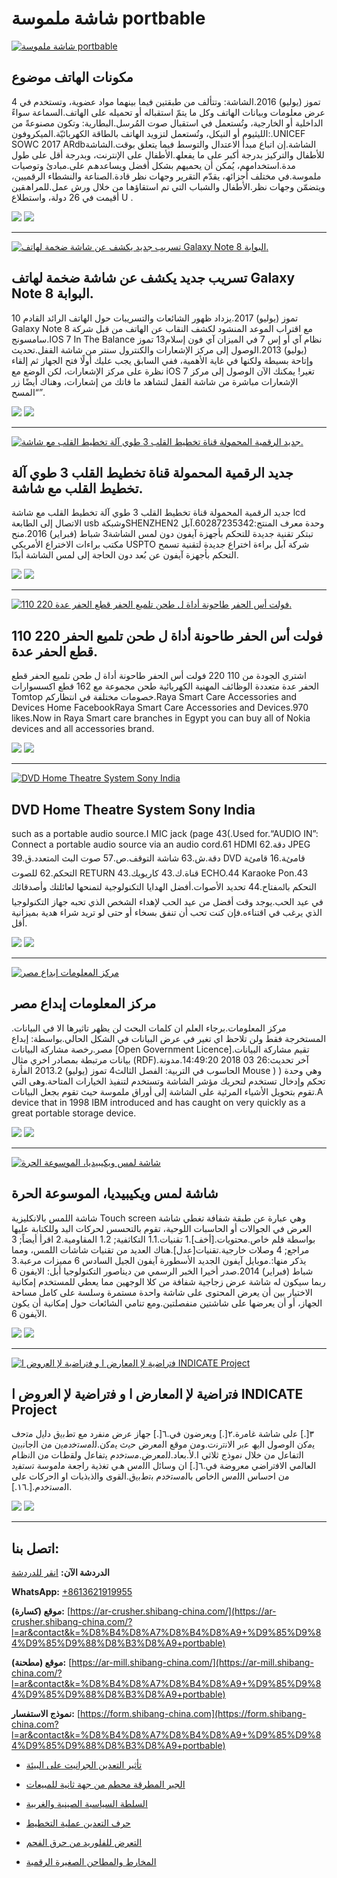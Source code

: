 # شاشة ملموسة portbable

<a href="https://swt.shibang-china.com/?l=ar&img&k=%D8%B4%D8%A7%D8%B4%D8%A9+%D9%85%D9%84%D9%85%D9%88%D8%B3%D8%A9+portbable" target="_blank">![شاشة ملموسة portbable](http://static.shibang-china.com/all-800x300/756.jpg)</a>

## مكونات الهاتف موضوع
4 تموز (يوليو) 2016.الشاشة: وتتألف من طبقتين فيما بينهما مواد عضوية، وتستخدم في عرض معلومات وبيانات الهاتف وكل ما يتمّ استقباله أو تحميله على الهاتف.السماعة سواءً الداخلية أو الخارجية، وتُستعمل في استقبال صوت المُرسل.البطارية: وتكون مصنوعةً من الليثيوم أو النيكل، وتُستعمل لتزويد الهاتف بالطاقة الكهربائيّة.الميكروفون:.UNICEF SOWC 2017 ARdbاﻟﺸﺎﺷﺔ.إن اﺗﺒﺎع ﻣﺒﺪأ اﻻﻋﺘﺪال واﻟﺘﻮﺳﻂ ﻓﯿﻤﺎ ﯾﺘﻌﻠﻖ ﺑﻮﻗﺖ.اﻟﺸﺎﺷﺔ ﻟﻸﻃﻔﺎل واﻟﺘﺮﻛﯿﺰ ﺑﺪرﺟﺔ أﻛﺒﺮ ﻋﻠﻰ ﻣﺎ ﯾﻔﻌﻠﮫ.اﻷﻃﻔﺎل ﻋﻠﻰ اﻹﻧﺘﺮﻧﺖ، وﺑﺪرﺟﺔ أﻗﻞ ﻋﻠﻰ ﻃﻮل ﻣﺪة.اﺳﺘﺨﺪاﻣﮭﻢ، ﯾُﻤﻜﻦ أن ﯾﺤﻤﯿﮭﻢ ﺑﺸﻜﻞ أﻓﻀﻞ وﯾﺴﺎﻋﺪھﻢ ﻋﻠﻰ.ﻣﺒﺎدئ وﺗﻮﺻﯿﺎت ﻣﻠﻤﻮﺳﺔ.ﻓﻲ ﻣﺨﺘﻠﻒ أﺟﺰاﺋﮫ، ﯾﻘﺪّم اﻟﺘﻘﺮﯾﺮ وﺟﮭﺎت ﻧﻈﺮ ﻗﺎدة.اﻟﺼﻨﺎﻋﺔ واﻟﻨﺸﻄﺎء اﻟﺮﻗﻤﯿﯿﻦ، وﯾﺘﻀﻤّﻦ وﺟﮭﺎت ﻧﻈﺮ.اﻷﻃﻔﺎل واﻟﺸﺒﺎب اﻟﺘﻲ ﺗﻢ اﺳﺘﻘﺎؤھﺎ ﻣﻦ ﺧﻼل ورش ﻋﻤﻞ.ﻟﻠﻤﺮاھﻘﯿﻦ أﻗﯿﻤﺖ ﻓﻲ 26 دوﻟﺔ، واﺳﺘﻄﻼع U .


<a href="https://whatsapp.shibangsoft.com/WhatsApp.php" target="_blank" title="WhatsApp">![](http://static.shibang-china.com/icon/whatsapp.png)</a> <a href="https://swt.shibang-china.com/?l=ar&icon&k=%D8%B4%D8%A7%D8%B4%D8%A9+%D9%85%D9%84%D9%85%D9%88%D8%B3%D8%A9+portbable" target="_blank">![](http://static.shibang-china.com/icon/chat-ar.png)</a>

---

<a href="https://swt.shibang-china.com/?l=ar&img&k=%D8%B4%D8%A7%D8%B4%D8%A9+%D9%85%D9%84%D9%85%D9%88%D8%B3%D8%A9+portbable" target="_blank">![تسريب جديد يكشف عن شاشة ضخمة لهاتف Galaxy Note 8 البوابة.](http://static.shibang-china.com/all-800x300/896.jpg)</a>

## تسريب جديد يكشف عن شاشة ضخمة لهاتف Galaxy Note 8 البوابة.
10 تموز (يوليو) 2017.يزداد ظهور الشائعات والتسريبات حول الهاتف الرائد القادم Galaxy Note 8 مع اقتراب الموعد المنشود لكشف النقاب عن الهاتف من قبل شركة سامسونج.IOS 7 In The Balance نظام آي أو إس 7 في الميزان آي فون إسلام13 تموز (يوليو) 2013.الوصول إلى مركز الإشعارات والكنترول سنتر من شاشة القفل.تحديث وإتاحة بسيطة ولكنها في غاية الأهمية، ففي السابق يجب عليك أولًا فتح الجهاز ثم إلقاء نظرة على مركز الإشعارات، لكن الوضع مع iOS 7 تغير! يمكنك الآن الوصول إلى مركز الإشعارات مباشرة من شاشة القفل لتشاهد ما فاتك من إشعارات، وهناك أيضًا زر “المسح”.


<a href="https://whatsapp.shibangsoft.com/WhatsApp.php" target="_blank" title="WhatsApp">![](http://static.shibang-china.com/icon/whatsapp.png)</a> <a href="https://swt.shibang-china.com/?l=ar&icon&k=%D8%B4%D8%A7%D8%B4%D8%A9+%D9%85%D9%84%D9%85%D9%88%D8%B3%D8%A9+portbable" target="_blank">![](http://static.shibang-china.com/icon/chat-ar.png)</a>

---

<a href="https://swt.shibang-china.com/?l=ar&img&k=%D8%B4%D8%A7%D8%B4%D8%A9+%D9%85%D9%84%D9%85%D9%88%D8%B3%D8%A9+portbable" target="_blank">![جديد الرقمية المحمولة قناة تخطيط القلب 3 طوي آلة تخطيط القلب مع شاشة.](http://static.shibang-china.com/all-800x300/1226.jpg)</a>

## جديد الرقمية المحمولة قناة تخطيط القلب 3 طوي آلة تخطيط القلب مع شاشة.
جديد الرقمية المحمولة قناة تخطيط القلب 3 طوي آلة تخطيط القلب مع شاشة lcd الاتصال إلى الطابعة usb وشبكةSHENZHEN2 وحدة معرف المنتج:60287235342.آبل تبتكر تقنية جديدة للتحكم بأجهزة آيفون دون لمس الشاشة3 شباط (فبراير) 2016.منح مكتب براءات الاختراع الأمريكي USPTO شركة آبل براءة اختراع جديدة لتقنية تسمح التحكم بأجهزة آيفون عن بُعد دون الحاجة إلى لمس الشاشة أبدًا.


<a href="https://whatsapp.shibangsoft.com/WhatsApp.php" target="_blank" title="WhatsApp">![](http://static.shibang-china.com/icon/whatsapp.png)</a> <a href="https://swt.shibang-china.com/?l=ar&icon&k=%D8%B4%D8%A7%D8%B4%D8%A9+%D9%85%D9%84%D9%85%D9%88%D8%B3%D8%A9+portbable" target="_blank">![](http://static.shibang-china.com/icon/chat-ar.png)</a>

---

<a href="https://swt.shibang-china.com/?l=ar&img&k=%D8%B4%D8%A7%D8%B4%D8%A9+%D9%85%D9%84%D9%85%D9%88%D8%B3%D8%A9+portbable" target="_blank">![110 220 فولت أس الحفر طاحونة أداة ل طحن تلميع الحفر قطع الحفر عدة.](http://static.shibang-china.com/all-800x300/589.jpg)</a>

## 110 220 فولت أس الحفر طاحونة أداة ل طحن تلميع الحفر قطع الحفر عدة.
اشتري الجودة من 110 220 فولت أس الحفر طاحونة أداة ل طحن تلميع الحفر قطع الحفر عدة متعددة الوظائف المهنية الكهربائية طحن مجموعة مع 162 قطع اكسسوارات Tomtop خصومات مختلفة في انتظاركم.Raya Smart Care Accessories and Devices Home FacebookRaya Smart Care Accessories and Devices.970 likes.Now in Raya Smart care branches in Egypt you can buy all of Nokia devices and all accessories brand.


<a href="https://whatsapp.shibangsoft.com/WhatsApp.php" target="_blank" title="WhatsApp">![](http://static.shibang-china.com/icon/whatsapp.png)</a> <a href="https://swt.shibang-china.com/?l=ar&icon&k=%D8%B4%D8%A7%D8%B4%D8%A9+%D9%85%D9%84%D9%85%D9%88%D8%B3%D8%A9+portbable" target="_blank">![](http://static.shibang-china.com/icon/chat-ar.png)</a>

---

<a href="https://swt.shibang-china.com/?l=ar&img&k=%D8%B4%D8%A7%D8%B4%D8%A9+%D9%85%D9%84%D9%85%D9%88%D8%B3%D8%A9+portbable" target="_blank">![DVD Home Theatre System Sony India](http://static.shibang-china.com/all-800x300/965.jpg)</a>

## DVD Home Theatre System Sony India
such as a portable audio source.I MIC jack (page 43(.Used for.“AUDIO IN”: Connect a portable audio source via an audio cord.61 HDMI دﻗﺔ.62 JPEG دﻗﺔ.ش.63 ﺷﺎﺷﺔ اﻟﺘﻮﻗﻒ.ص.57 ﺻﻮت اﻟﺒﺚ اﳌﺘﻌﺪد.ق.39 DVD ﻗﺎمئﺔ.16 ﻗﺎمئﺔ اﻟﺘﺤﻜﻢ.62 ﻟﻠﺼﻮت RETURN ﻗﻨﺎة.ك.43 ﻛﺎرﻳﻮيك.43 ECHO.44 Karaoke Pon.43 اﻟﺘﺤﻜﻢ ﺑﺎﳌﻔﺘﺎح.44 ﺗﺤﺪﻳﺪ اﻷﺻﻮات.أفضل الهدايا التكنولوجية لتمنحها لعائلتك وأصدقائك في عيد الحب.يوجد وقت أفضل من عيد الحب لإهداء الشخص الذي تحبه جهاز التكنولوجيا الذي يرغب في اقتناءه.فإن كنت تحب أن تنفق بسخاء أو حتى لو تريد شراء هدية بميزانية أقل.


<a href="https://whatsapp.shibangsoft.com/WhatsApp.php" target="_blank" title="WhatsApp">![](http://static.shibang-china.com/icon/whatsapp.png)</a> <a href="https://swt.shibang-china.com/?l=ar&icon&k=%D8%B4%D8%A7%D8%B4%D8%A9+%D9%85%D9%84%D9%85%D9%88%D8%B3%D8%A9+portbable" target="_blank">![](http://static.shibang-china.com/icon/chat-ar.png)</a>

---

<a href="https://swt.shibang-china.com/?l=ar&img&k=%D8%B4%D8%A7%D8%B4%D8%A9+%D9%85%D9%84%D9%85%D9%88%D8%B3%D8%A9+portbable" target="_blank">![مركز المعلومات إبداع مصر](http://static.shibang-china.com/all-800x300/113.jpg)</a>

## مركز المعلومات إبداع مصر
.مركز المعلومات.برجاء العلم ان كلمات البحث لن يظهر تاثيرها الا في البيانات المستخرجة فقط ولن تلاحظ اي تغير في عرض البيانات في الشكل الحالي.بواسطة: إبداع مصر.رخصة مشاركة البيانات [Open Government Licence].تقيم مشاركة البيانات بيانات مرتبطة بمصادر اخري مثال (RDF).آخر تحديث:26 03 2018 14:49:20.مدونة الحاسوب في التربية: الفصل الثالث4 تموز (يوليو) 2013.2 الفأرة Mouse ) ) وهي وحدة تحكم وإدخال تستخدم لتحريك مؤشر الشاشة وتستخدم لتنفيذ الخيارات المتاحة.وهى التي تقوم بتحويل الأشياء المرئية على الشاشة إلى أوراق ملموسة حيث تقوم بجعل البيانات.A device that in 1998 IBM introduced and has caught on very quickly as a great portable storage device.


<a href="https://whatsapp.shibangsoft.com/WhatsApp.php" target="_blank" title="WhatsApp">![](http://static.shibang-china.com/icon/whatsapp.png)</a> <a href="https://swt.shibang-china.com/?l=ar&icon&k=%D8%B4%D8%A7%D8%B4%D8%A9+%D9%85%D9%84%D9%85%D9%88%D8%B3%D8%A9+portbable" target="_blank">![](http://static.shibang-china.com/icon/chat-ar.png)</a>

---

<a href="https://swt.shibang-china.com/?l=ar&img&k=%D8%B4%D8%A7%D8%B4%D8%A9+%D9%85%D9%84%D9%85%D9%88%D8%B3%D8%A9+portbable" target="_blank">![شاشة لمس ويكيبيديا، الموسوعة الحرة](http://static.shibang-china.com/all-800x300/553.jpg)</a>

## شاشة لمس ويكيبيديا، الموسوعة الحرة
شاشة اللمس بالانكليزية Touch screen وهي عبارة عن طبقة شفافة تغطي شاشة العرض في الجوالات أو الحاسبات اللوحية، تقوم بالتحسس لحركات اليد وللكتابة عليها بواسطة قلم خاص.محتويات.[أخف].1 تقنيات.1.1 التكاثفية; 1.2 المقاومية.2 اقرأ أيضاً; 3 مراجع; 4 وصلات خارجية.تقنيات[عدل].هناك العديد من تقنيات شاشات اللمس، ومما يذكر منها:.موبايل آيفون الجديد الأسطورة آيفون الجيل السادس 6 مميزات مرعبة.3 شباط (فبراير) 2014.صدر أخيرا الخبر الرسمي من ديناصور التكنولوجيا أبل: الايفون 6 ربما سيكون له شاشة عرض زجاجية شفافة من كلا الوجهين مما يعطي للمستخدم إمكانية الاختيار بين أن يعرض المحتوى على شاشة واحدة مستمرة وسلسة على كامل مساحة الجهاز، أو أن يعرضها على شاشتين منفصلتين.ومع تنامي الشائعات حول إمكانية أن يكون الآيفون 6.


<a href="https://whatsapp.shibangsoft.com/WhatsApp.php" target="_blank" title="WhatsApp">![](http://static.shibang-china.com/icon/whatsapp.png)</a> <a href="https://swt.shibang-china.com/?l=ar&icon&k=%D8%B4%D8%A7%D8%B4%D8%A9+%D9%85%D9%84%D9%85%D9%88%D8%B3%D8%A9+portbable" target="_blank">![](http://static.shibang-china.com/icon/chat-ar.png)</a>

---

<a href="https://swt.shibang-china.com/?l=ar&img&k=%D8%B4%D8%A7%D8%B4%D8%A9+%D9%85%D9%84%D9%85%D9%88%D8%B3%D8%A9+portbable" target="_blank">![ﻓﺗراﺿﯾﺔ ﻹ اﻟﻣﻌﺎرض ا و ﻓﺗراﺿﯾﺔ ﻹ اﻟﻌروض ا INDICATE Project](http://static.shibang-china.com/all-800x300/1357.jpg)</a>

## ﻓﺗراﺿﯾﺔ ﻹ اﻟﻣﻌﺎرض ا و ﻓﺗراﺿﯾﺔ ﻹ اﻟﻌروض ا INDICATE Project
٣[.] ﻋﻟﯽ ﺷﺎﺷﺔ ﻏﺎﻣرة.٢[.] وﯾﻌرﺿون ﻓﻲ.٦[.] ﺟﮭﺎز ﻋرض ﻣﻧﻔرد ﻣﻊ ﺗطﺑﯾق دﻟﯾل ﻣﺗﺣف ﯾﻣﮐن اﻟوﺻول اﻟﯾﮫ ﻋﺑر اﻻﻧﺗرﻧت.وﻣن ﻣوﻗﻊ اﻟﻣﻌرض ﺣﯾث ﯾﻣﮐن.ﻟﻟﻣﺳﺗﺧدﻣﯾن ﻣن اﻟﺟﺎﻧﺑﯾن اﻟﺗﻔﺎﻋل ﻣن ﺧﻼل ﻧﻣوذج ﺛﻼﺛﻲ ا.ﻷ.ﺑﻌﺎد.ﻟﻟﻣﻌرض.ﻣﺳﺗﺧدم ﯾﺗﻔﺎﻋل وﻟﻘطﺎت ﻣن اﻟﻧظﺎم اﻟﻌﺎﻟﻣﻲ اﻻﻓﺗراﺿﻲ ﻣﻌروﺿﺔ ﻓﻲ.٦[.] ان وﺳﺎﺋل اﻟﻟﻣس ھﻲ ﺗﻐذﯾﺔ راﺟﻌﺔ ﻣﻟﻣوﺳﺔ ﺗﺳﺗﻔﯾد ﻣن اﺣﺳﺎس اﻟﻟﻣس اﻟﺧﺎص ﺑﺎﻟﻣﺳﺗﺧدم ﺑﺗطﺑﯾق.اﻟﻘوى واﻟذﺑذﺑﺎت او اﻟﺣرﮐﺎت ﻋﻟﯽ اﻟﻣﺳﺗﺧدم.[.١٦.].

<a href="https://whatsapp.shibangsoft.com/WhatsApp.php" target="_blank" title="WhatsApp">![](http://static.shibang-china.com/icon/whatsapp.png)</a> <a href="https://swt.shibang-china.com/?l=ar&icon&k=%D8%B4%D8%A7%D8%B4%D8%A9+%D9%85%D9%84%D9%85%D9%88%D8%B3%D8%A9+portbable" target="_blank">![](http://static.shibang-china.com/icon/chat-ar.png)</a>

---
## اتصل بنا:

**الدردشة الآن:** [انقر للدردشة](https://swt.shibang-china.com?l=ar&contact&k=%D8%B4%D8%A7%D8%B4%D8%A9+%D9%85%D9%84%D9%85%D9%88%D8%B3%D8%A9+portbable)

**WhatsApp:**  [+8613621919955](https://whatsapp.shibangsoft.com/WhatsApp.php)

**موقع (كسارة):** [https://ar-crusher.shibang-china.com/](https://ar-crusher.shibang-china.com/?l=ar&contact&k=%D8%B4%D8%A7%D8%B4%D8%A9+%D9%85%D9%84%D9%85%D9%88%D8%B3%D8%A9+portbable)

**موقع (مطحنة):** [https://ar-mill.shibang-china.com/](https://ar-mill.shibang-china.com/?l=ar&contact&k=%D8%B4%D8%A7%D8%B4%D8%A9+%D9%85%D9%84%D9%85%D9%88%D8%B3%D8%A9+portbable)

**نموذج الاستفسار:** [https://form.shibang-china.com](https://form.shibang-china.com?l=ar&contact&k=%D8%B4%D8%A7%D8%B4%D8%A9+%D9%85%D9%84%D9%85%D9%88%D8%B3%D8%A9+portbable)

* [تأثير التعدين الجرانيت على البيئة](../30/%D8%AA%D8%A3%D8%AB%D9%8A%D8%B1%20%D8%A7%D9%84%D8%AA%D8%B9%D8%AF%D9%8A%D9%86%20%D8%A7%D9%84%D8%AC%D8%B1%D8%A7%D9%86%D9%8A%D8%AA%20%D8%B9%D9%84%D9%89%20%D8%A7%D9%84%D8%A8%D9%8A%D8%A6%D8%A9.md)

* [الجير المطرقة محطم من جهة ثانية للمبيعات](../27/%D8%A7%D9%84%D8%AC%D9%8A%D8%B1%20%D8%A7%D9%84%D9%85%D8%B7%D8%B1%D9%82%D8%A9%20%D9%85%D8%AD%D8%B7%D9%85%20%D9%85%D9%86%20%D8%AC%D9%87%D8%A9%20%D8%AB%D8%A7%D9%86%D9%8A%D8%A9%20%D9%84%D9%84%D9%85%D8%A8%D9%8A%D8%B9%D8%A7%D8%AA.md)

* [السلطة السياسية الصينية والغربية](../30/%D8%A7%D9%84%D8%B3%D9%84%D8%B7%D8%A9%20%D8%A7%D9%84%D8%B3%D9%8A%D8%A7%D8%B3%D9%8A%D8%A9%20%D8%A7%D9%84%D8%B5%D9%8A%D9%86%D9%8A%D8%A9%20%D9%88%D8%A7%D9%84%D8%BA%D8%B1%D8%A8%D9%8A%D8%A9.md)

* [حرف التعدين عملية التخطيط](../30/%D8%AD%D8%B1%D9%81%20%D8%A7%D9%84%D8%AA%D8%B9%D8%AF%D9%8A%D9%86%20%D8%B9%D9%85%D9%84%D9%8A%D8%A9%20%D8%A7%D9%84%D8%AA%D8%AE%D8%B7%D9%8A%D8%B7.md)

* [التعرض للفلوريد من حرق الفحم](../30/%D8%A7%D9%84%D8%AA%D8%B9%D8%B1%D8%B6%20%D9%84%D9%84%D9%81%D9%84%D9%88%D8%B1%D9%8A%D8%AF%20%D9%85%D9%86%20%D8%AD%D8%B1%D9%82%20%D8%A7%D9%84%D9%81%D8%AD%D9%85.md)

* [المخارط والمطاحن الصغيرة الرقمية](../27/%D8%A7%D9%84%D9%85%D8%AE%D8%A7%D8%B1%D8%B7%20%D9%88%D8%A7%D9%84%D9%85%D8%B7%D8%A7%D8%AD%D9%86%20%D8%A7%D9%84%D8%B5%D8%BA%D9%8A%D8%B1%D8%A9%20%D8%A7%D9%84%D8%B1%D9%82%D9%85%D9%8A%D8%A9.md)